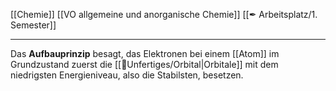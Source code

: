 [[Chemie]] [[VO allgemeine und anorganische Chemie]] [[✒ Arbeitsplatz/1. Semester]]

---

Das **Aufbauprinzip** besagt, das Elektronen bei einem [[Atom]] im Grundzustand zuerst die [[📂Unfertiges/Orbital|Orbitale]] mit dem niedrigsten Energieniveau, also die Stabilsten, besetzen.